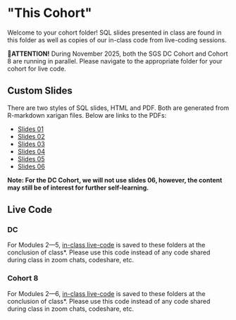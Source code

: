 # "This Cohort"

Welcome to your cohort folder! SQL slides presented in class are found in this folder as well as copies of our in-class code from live-coding sessions.

🚨**ATTENTION!** During November 2025, both the SGS DC Cohort and Cohort 8 are running in parallel. Please navigate to the appropriate folder for your cohort for live code. 

## Custom Slides

There are two styles of SQL slides, HTML and PDF. Both are generated from R-markdown xarigan files. Below are links to the PDFs:
- [Slides 01](https://github.com/UofT-DSI/sql/blob/main/04_this_cohort/custom_slides/pdf/slides_01.pdf)
- [Slides 02](https://github.com/UofT-DSI/sql/blob/main/04_this_cohort/custom_slides/pdf/slides_02.pdf)
- [Slides 03](https://github.com/UofT-DSI/sql/blob/main/04_this_cohort/custom_slides/pdf/slides_03.pdf)
- [Slides 04](https://github.com/UofT-DSI/sql/blob/main/04_this_cohort/custom_slides/pdf/slides_04.pdf)
- [Slides 05](https://github.com/UofT-DSI/sql/blob/main/04_this_cohort/custom_slides/pdf/slides_05.pdf)
- [Slides 06](https://github.com/UofT-DSI/sql/blob/main/04_this_cohort/custom_slides/pdf/slides_06.pdf)

**Note: For the DC Cohort, we will not use slides 06, however, the content may still be of interest for further self-learning.**

## Live Code

### DC

For Modules 2—5, [in-class live-code](https://github.com/UofT-DSI/sql/tree/main/04_this_cohort/DC/live_code) is saved to these folders at the conclusion of class*. Please use this code instead of any code shared during class in zoom chats, codeshare, etc.

### Cohort 8

For Modules 2—6, [in-class live-code](https://github.com/UofT-DSI/sql/tree/main/04_this_cohort/Cohort_8/live_code) is saved to these folders at the conclusion of class*. Please use this code instead of any code shared during class in zoom chats, codeshare, etc.

